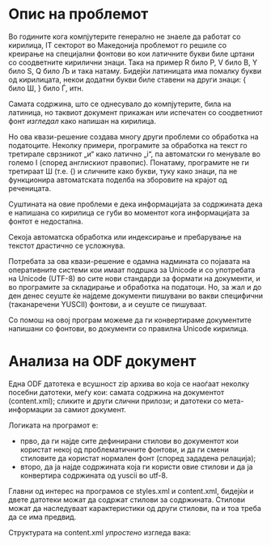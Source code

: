 # Опис на проблемот

Во годините кога компјутерите генерално не знаеле да работат со кирилица,
IT секторот во Македонија проблемот го решиле со креирање на специјални
фонтови во кои латичните букви биле цртани со соодветните кирилични знаци.
Така на пример R било Р, V било В, Y било Ѕ, Q било Љ и така натаму. Бидејќи
латиницата има помалку букви од кирилицата, некои додатни букви биле ставени
на други знаци: { било Ш, } било Ѓ, итн.

Самата содржина, што се однесувало до компјутерите, била на латиница, но
таквиот документ прикажан или испечатен со соодветниот фонт *изгледал* како
напишан на кирилица.

Но ова квази-решение создава многу други проблеми со обработка на податоците.
Неколку примери, програмите за обработка на текст го третирале сврзникот „и“
како латично „i“, па автоматски го менувале во големо I (според англискиот
правопис). Понатаму, програмите не ги третираат Ш (т.е. {) и
сличните како букви, туку како знаци, па не функционира автоматската поделба
на зборовите на крајот од реченицата.

Суштината на овие проблеми е дека информацијата за содржината дека е напишана
со кирилица се губи во моментот кога информацијата за фонтот е недостапна.

Секоја автоматска обработка или индексирање и пребарување на текстот
драстично се усложнува.

Потребата за ова квази-решение е одамна надмината со појавата на оперативните
системи кои имаат подршка за Unicode и со употребата на Unicode (UTF-8) во сите
нови стандарди за формати на документи, и во програмите за складирање и обработка
на податоци. Но, за жал и до ден денес сеуште ќе најдеме документи пишувани
во вакви специфични (таканаречени YUSCII) фонтови, а и сеуште се пишуваат.

Со помош на овој програм можеме да ги конвертираме документите напишани со
фонтови, во документи со правилна Unicode кирилица.



# Анализа на ODF документ

Една ODF датотека е всушност zip архива во која се наоѓаат неколку посебни
датотеки, меѓу кои: самата содржина на документот (content.xml); сликите и
други слични прилози; и датотеки со мета-информации за самиот документ.

Логиката на програмот е:
- прво, да ги најде сите дефинирани стилови во документот кои користат некој
од проблематичните фонтови, и да ги смени стиловите да користат нормален фонт
(според зададена релација);
- второ, да ја најде содржината која ги користи овие стилови и да ја конвертира
содржината од yuscii во utf-8.

Главни од интерес на програмов се styles.xml и content.xml, бидејќи и двете
датотеки можат да содржат стилови за содржината. Стилови можат да наследуваат
карактеристики од други стилови, па и тоа треба да се има предвид.

Структурата на content.xml *упростено* изгледа вака:

  <document-content>
    <automatic-styles>
      <style name="P1">
         <text-properties font-name="MAC C Swiss">
      ...
      <style name="P2" parent-name="P1">
    </automatic-styles>
    <body>
     <text>
       <p style-name="P1">jas sum glupa kirilica</p>
       <p>јас сум ок кирилица <span "P1>glupa<span></p>
       ...
     </text>
    </body>
  </document-content>

http://en.wikipedia.org/wiki/OpenDocument_technical_specification


## Quick analysis code

    pretty_print = lambda el: lxml.etree.tostring(el, pretty_print=True)
    find = lxml.etree.XPath("//b")
    tree = lxml.etree.parse(io.BytesIO(xml))
    root = tree.getroot()
    nsmap = root.nsmap
    tree.xpath('.//style:font-face', namespaces=nsmap)
    tree.xpath('.//style:text-properties', namespaces=nsmap)

Some XPaths:
* //style:style[style:text-properties[@style:font-name|@style:font-name-complex]]
* /office:document-content/office:body/office:text



# Инсталација


```sh
pdm install
pdm run convertor
```
the output should be:
```
usage: convertor [-h] [--convert FILE [FILE ...] | --webapp]

Convert ODF files from YUSCII to UTF-8. For each file `FILE.odt' will create a converted `FILE-NEW.odt' in the same directory.

options:
  -h, --help            show this help message and exit
  --convert FILE [FILE ...]
                        file(s) to convert
  --webapp              run a demo web app
```

За демо web апликацијата, треба да се инсталира Werkzeug, што е можно и со:

```
pdm install -G web
pdm run gunicorn --reload convertor.web_app:application
```
